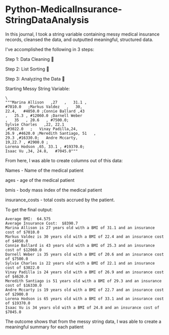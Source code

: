 # Python-MedicalInsurance-StringDataAnalysis
 In this journal, I took a string variable containing messy medical insurance records, cleansed the data, and outputted meaningful, structured data.


I've accomplished the following in 3 steps: 

Step 1: Data Cleaning 🧼

Step 2: List Sorting 📃 

Step 3: Analyzing the Data 🔎 

Starting Messy String Variable:
```
\
"""Marina Allison   ,27   ,   31.1 , 
#7010.0   ;Markus Valdez   ,   30, 
22.4,   #4050.0 ;Connie Ballard ,43 
,   25.3 , #12060.0 ;Darnell Weber   
,   35   , 20.6   , #7500.0;
Sylvie Charles   ,22, 22.1 
,#3022.0   ;   Vinay Padilla,24,   
26.9 ,#4620.0 ;Meredith Santiago, 51   , 
29.3 ,#16330.0;   Andre Mccarty, 
19,22.7 , #2900.0 ; 
Lorena Hodson ,65, 33.1 , #19370.0; 
Isaac Vu ,34, 24.8,   #7045.0"""
```

From here, I was able to create columns out of this data:

Names - Name of the medical patient

ages - age of the medical patient

bmis - body mass index of the medical patient

insurance_costs - total costs accrued by the patient.

To get the final output:
```
Average BMI:  64.575
Average Insurance Cost:  $8390.7
Marina Allison is 27 years old with a BMI of 31.1 and an insurance cost of $7010.0
Markus Valdez is 30 years old with a BMI of 22.4 and an insurance cost of $4050.0
Connie Ballard is 43 years old with a BMI of 25.3 and an insurance cost of $12060.0
Darnell Weber is 35 years old with a BMI of 20.6 and an insurance cost of $7500.0
Sylvie Charles is 22 years old with a BMI of 22.1 and an insurance cost of $3022.0
Vinay Padilla is 24 years old with a BMI of 26.9 and an insurance cost of $4620.0
Meredith Santiago is 51 years old with a BMI of 29.3 and an insurance cost of $16330.0
Andre Mccarty is 19 years old with a BMI of 22.7 and an insurance cost of $2900.0
Lorena Hodson is 65 years old with a BMI of 33.1 and an insurance cost of $19370.0
Isaac Vu is 34 years old with a BMI of 24.8 and an insurance cost of $7045.0
```

The outcome shows that from the messy string data, I was able to create a meaningful summary for each patient
